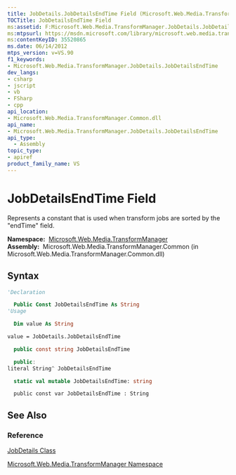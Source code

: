 ```yaml
---
title: JobDetails.JobDetailsEndTime Field (Microsoft.Web.Media.TransformManager)
TOCTitle: JobDetailsEndTime Field
ms:assetid: F:Microsoft.Web.Media.TransformManager.JobDetails.JobDetailsEndTime
ms:mtpsurl: https://msdn.microsoft.com/library/microsoft.web.media.transformmanager.jobdetails.jobdetailsendtime(v=VS.90)
ms:contentKeyID: 35520865
ms.date: 06/14/2012
mtps_version: v=VS.90
f1_keywords:
- Microsoft.Web.Media.TransformManager.JobDetails.JobDetailsEndTime
dev_langs:
- csharp
- jscript
- vb
- FSharp
- cpp
api_location:
- Microsoft.Web.Media.TransformManager.Common.dll
api_name:
- Microsoft.Web.Media.TransformManager.JobDetails.JobDetailsEndTime
api_type:
  - Assembly
topic_type:
- apiref
product_family_name: VS
---
```


# JobDetailsEndTime Field

Represents a constant that is used when transform jobs are sorted by the "endTime" field.

**Namespace:**  [Microsoft.Web.Media.TransformManager](microsoft-web-media-transformmanager-namespace.md)  
**Assembly:**  Microsoft.Web.Media.TransformManager.Common (in Microsoft.Web.Media.TransformManager.Common.dll)

## Syntax

```vb
'Declaration

  Public Const JobDetailsEndTime As String
'Usage

  Dim value As String

value = JobDetails.JobDetailsEndTime
```

```csharp
  public const string JobDetailsEndTime
```

```cpp
  public:
literal String^ JobDetailsEndTime
```

``` fsharp
  static val mutable JobDetailsEndTime: string
```

```jscript
  public const var JobDetailsEndTime : String
```

## See Also

### Reference

[JobDetails Class](jobdetails-class-microsoft-web-media-transformmanager.md)

[Microsoft.Web.Media.TransformManager Namespace](microsoft-web-media-transformmanager-namespace.md)
